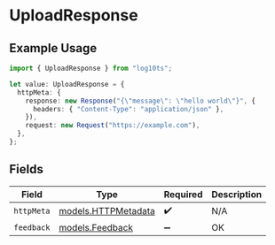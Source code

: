 # UploadResponse

## Example Usage

```typescript
import { UploadResponse } from "log10ts";

let value: UploadResponse = {
  httpMeta: {
    response: new Response("{\"message\": \"hello world\"}", {
      headers: { "Content-Type": "application/json" },
    }),
    request: new Request("https://example.com"),
  },
};
```

## Fields

| Field                                            | Type                                             | Required                                         | Description                                      |
| ------------------------------------------------ | ------------------------------------------------ | ------------------------------------------------ | ------------------------------------------------ |
| `httpMeta`                                       | [models.HTTPMetadata](../models/httpmetadata.md) | :heavy_check_mark:                               | N/A                                              |
| `feedback`                                       | [models.Feedback](../models/feedback.md)         | :heavy_minus_sign:                               | OK                                               |